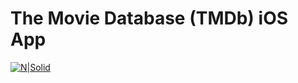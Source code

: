 # The Movie Database (TMDb) iOS App

[![N|Solid](https://github.com/perpeer/themoviedb/tree/master/images)](https://github.com/perpeer/themoviedb/tree/master/images)


